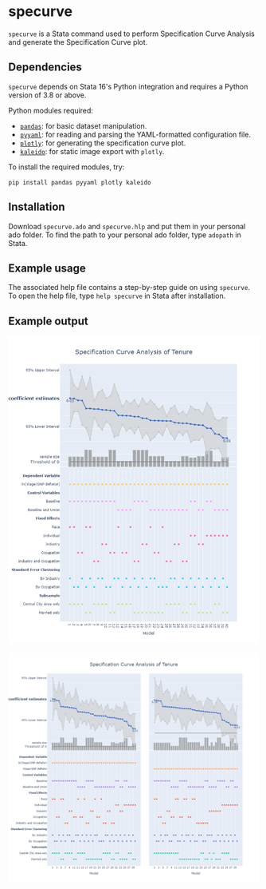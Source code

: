 # specurve
 
`specurve` is a Stata command used to perform Specification Curve Analysis and generate the Specification Curve plot.

## Dependencies

`specurve` depends on Stata 16's Python integration and requires a Python version of 3.8 or above.

Python modules required:

* [`pandas`](https://pandas.pydata.org/): for basic dataset manipulation.
* [`pyyaml`](https://pyyaml.org/): for reading and parsing the YAML-formatted configuration file.
* [`plotly`](https://plotly.com/python/): for generating the specification curve plot.
* [`kaleido`](https://github.com/plotly/Kaleido): for static image export with `plotly`.

To install the required modules, try:

```
pip install pandas pyyaml plotly kaleido
```

## Installation

Download `specurve.ado` and `specurve.hlp` and put them in your personal ado folder. To find the path to your personal ado folder, type `adopath` in Stata.

## Example usage

The associated help file contains a step-by-step guide on using `specurve`. To open the help file, type `help specurve` in Stata after installation.

## Example output

![example1](https://github.com/mgao6767/specurve/raw/main/images/example1.png)

![example2](https://github.com/mgao6767/specurve/raw/main/images/example2.png)
